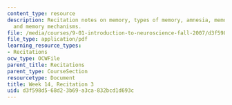 ```yaml
---
content_type: resource
description: Recitation notes on memory, types of memory, amnesia, memory storage,
  and memory mechanisms.
file: /media/courses/9-01-introduction-to-neuroscience-fall-2007/d3f598d568d23b69a3ca832bcd1d693c_wk14_hand120507.pdf
file_type: application/pdf
learning_resource_types:
- Recitations
ocw_type: OCWFile
parent_title: Recitations
parent_type: CourseSection
resourcetype: Document
title: Week 14, Recitation 3
uid: d3f598d5-68d2-3b69-a3ca-832bcd1d693c
---
```

